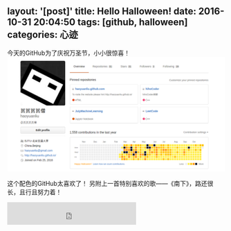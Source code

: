 layout: '[post]'
title: Hello Halloween!
date: 2016-10-31 20:04:50
tags: [github, halloween]
categories: 心迹
---
今天的GitHub为了庆祝万圣节，小小很惊喜！
![GitHub][1]
<!--more-->
这个配色的GitHub太喜欢了！
另附上一首特别喜欢的歌——《南下》，路还很长，且行且努力着！
<iframe frameborder="no" border="0" marginwidth="0" marginheight="0" width=298 height=52 src="http://music.163.com/outchain/player?type=2&id=414706021&auto=1&height=32"></iframe>

  [1]: https://raw.githubusercontent.com/haoyuanliu/blog_pic/master/2016-10-31/HELLO_HALLOWEEN.png
